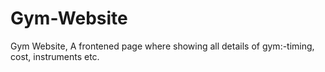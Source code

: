 # Gym-Website
Gym Website, A frontened page where showing all details of gym:-timing, cost, instruments etc. 
